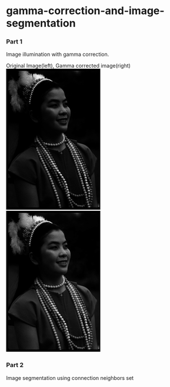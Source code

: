 # gamma-correction-and-image-segmentation
### Part 1
Image illumination with gamma correction.


Original Image(left), Gamma corrected image(right)    
![Original Image](/gamma/gamma%20results/gamma_image.png)
![Gamma Corrected Image](/gamma/gamma%20results/gamma_correction.png)
### Part 2
Image segmentation using connection neighbors set  
